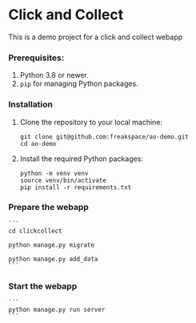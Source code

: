 # Click and Collect

This is a demo project for a click and collect webapp


### Prerequisites:

1. Python 3.8 or newer.
2. `pip` for managing Python packages.

### Installation

1. Clone the repository to your local machine:
    ```
    git clone git@github.com:freakspace/ao-demo.git
    cd ao-demo
    ```

2. Install the required Python packages:
    ```
    python -m venv venv
    source venv/bin/activate
    pip install -r requirements.txt
    ```

### Prepare the webapp
    ```
    cd clickcollect

    python manage.py migrate

    python manage.py add_data
    ```


### Start the webapp
    ```
    python manage.py run server
    ```

